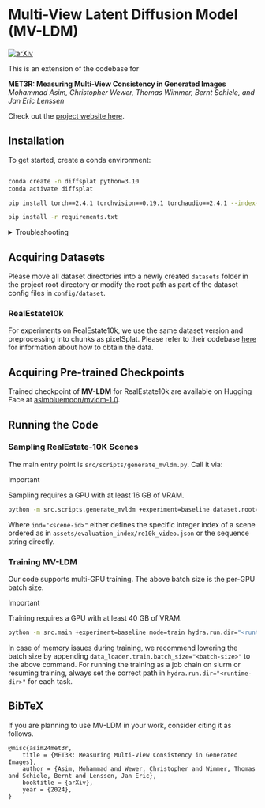 # Multi-View Latent Diffusion Model (MV-LDM)

[![arXiv](https://img.shields.io/badge/arXiv-2403.16292-b31b1b.svg)](https://arxiv.org/abs/2403.16292)

This is an extension of the codebase for 

**MET3R: Measuring Multi-View Consistency in Generated Images** \
*Mohammad Asim, Christopher Wewer, Thomas Wimmer, Bernt Schiele, and Jan Eric Lenssen*

Check out the [project website here](https://geometric-rl.mpi-inf.mpg.de/met3r/).


## Installation

To get started, create a conda environment:

```bash

conda create -n diffsplat python=3.10
conda activate diffsplat

pip install torch==2.4.1 torchvision==0.19.1 torchaudio==2.4.1 --index-url https://download.pytorch.org/whl/cu118

pip install -r requirements.txt

```


<details>
<summary>Troubleshooting</summary>
<br>

If you face unrealistic CUDA out of memory issues (probably because of different GPU architectures during kernel compilation and training), try deinstalling the rasterizer and installing it with specified architectures:
```bash
pip uninstall diff-gaussian-rasterization
TORCH_CUDA_ARCH_LIST="6.0 7.0 7.5 8.0 8.6+PTX" pip install git+https://github.com/Chrixtar/latent-gaussian-rasterization
```
</details>

## Acquiring Datasets
Please move all dataset directories into a newly created `datasets` folder in the project root directory or modify the root path as part of the dataset config files in `config/dataset`.

### RealEstate10k
For experiments on RealEstate10k, we use the same dataset version and preprocessing into chunks as pixelSplat. Please refer to their codebase [here](https://github.com/dcharatan/pixelsplat#acquiring-datasets) for information about how to obtain the data.

## Acquiring Pre-trained Checkpoints

Trained checkpoint of **MV-LDM** for RealEstate10k are available on Hugging Face at [asimbluemoon/mvldm-1.0](https://huggingface.co/asimbluemoon/mvldm-1.0/tree/main).

## Running the Code

### Sampling RealEstate-10K Scenes

The main entry point is `src/scripts/generate_mvldm.py`. Call it via:

> [!IMPORTANT] 
> Sampling requires a GPU with at least 16 GB of VRAM.

```bash
python -m src.scripts.generate_mvldm +experiment=baseline dataset.root="<root-path-to-re10k-dataset>" scene_id="<scene-id>" checkpointing.load="<path-to-checkpoint>" mode=test dataset/view_sampler=evaluation dataset.view_sampler.index_path=assets/evaluation_index/re10k_video.json test.sampling_mode=anchored test.num_anchors_views=4 test.output_dir=./outputs/mvldm 
```

Where ```ind="<scene-id>"``` either defines the specific integer index of a scene ordered as in ```assets/evaluation_index/re10k_video.json``` or the sequence string directly.

### Training MV-LDM
Our code supports multi-GPU training. The above batch size is the per-GPU batch size.

> [!IMPORTANT] 
> Training requires a GPU with at least 40 GB of VRAM.


```bash
python -m src.main +experiment=baseline mode=train hydra.run.dir="<runtime-dir>" dataset.root="<root-path-to-re10k-dataset>" hydra.job.name=train
```

In case of memory issues during training, we recommend lowering the batch size by appending ```data_loader.train.batch_size="<batch-size>"``` to the above command. For running the training as a job chain on slurm or resuming training, always set the correct path in ```hydra.run.dir="<runtime-dir>"``` for each task.


## BibTeX
If you are planning to use MV-LDM in your work, consider citing it as follows.
<section class="section" id="BibTeX">
  <div class="container is-max-desktop content">
    <pre><code>@misc{asim24met3r,
    title = {MET3R: Measuring Multi-View Consistency in Generated Images},
    author = {Asim, Mohammad and Wewer, Christopher and Wimmer, Thomas and Schiele, Bernt and Lenssen, Jan Eric},
    booktitle = {arXiv},
    year = {2024},
}</code></pre>
  </div>
</section>


